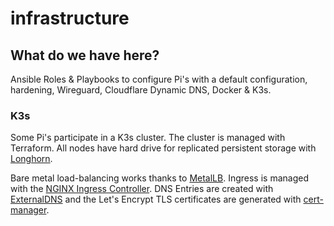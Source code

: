 # infrastructure

## What do we have here?

Ansible Roles & Playbooks to configure Pi's with a default configuration, hardening, Wireguard,
Cloudflare Dynamic DNS, Docker & K3s.

### K3s

Some Pi's participate in a K3s cluster. The cluster is managed with Terraform.
All nodes have hard drive for replicated persistent storage with [Longhorn](https://longhorn.io/).

Bare metal load-balancing works thanks to [MetalLB](https://metallb.universe.tf/).
Ingress is managed with the [NGINX Ingress Controller](https://kubernetes.github.io/ingress-nginx/).
DNS Entries are created with [ExternalDNS](https://github.com/kubernetes-sigs/external-dns) and
the Let's Encrypt TLS certificates are generated with [cert-manager](https://cert-manager.io/docs/).
